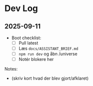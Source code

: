 # Dev Log

## 2025-09-11
- Boot checklist:
  - [ ] Pull latest
  - [ ] Læs `docs/ASSISTANT_BRIEF.md`
  - [ ] `npm run dev` og åbn /universe
  - [ ] Notér blokere her

Notes:
- (skriv kort hvad der blev gjort/afklaret)
